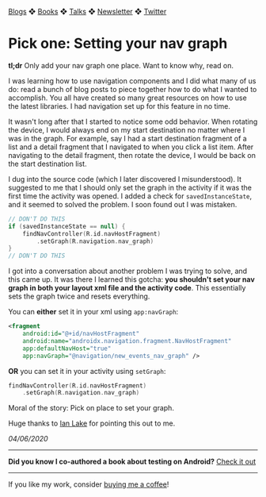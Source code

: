 [Blogs](../../blogs.md) ❖ [Books](../../books.md) ❖ [Talks](../../talks.md) ❖ [Newsletter](https://tinyletter.com/vgonda) ❖ [Twitter](https://twitter.com/TTGonda)

# Pick one: Setting your nav graph

**tl;dr** Only add your nav graph one place. Want to know why, read on.

I was learning how to use navigation components and I did what many of us do: read a bunch of blog posts to piece together how to do what I wanted to accomplish. You all have created so many great resources on how to use the latest libraries. I had navigation set up for this feature in no time.

It wasn't long after that I started to notice some odd behavior. When rotating the device, I would always end on my start destination no matter where I was in the graph. For example, say I had a start destination fragment of a list and a detail fragment that I navigated to when you click a list item. After navigating to the detail fragment, then rotate the device, I would be back on the start destination list.

I dug into the source code (which I later discovered I misunderstood). It suggested to me that I should only set the graph in the activity if it was the first time the activity was opened. I added a check for `savedInstanceState`, and it seemed to solved the problem. I soon found out I was mistaken.

```kotlin
// DON'T DO THIS
if (savedInstanceState == null) {
    findNavController(R.id.navHostFragment)
        .setGraph(R.navigation.nav_graph)
}
// DON'T DO THIS
```

I got into a conversation about another problem I was trying to solve, and this came up. It was there I learned this gotcha: **you shouldn't set your nav graph in both your layout xml file and the activity code**. This essentially sets the graph twice and resets everything.

You can **either** set it in your xml using `app:navGraph`:

```xml
<fragment
    android:id="@+id/navHostFragment"
    android:name="androidx.navigation.fragment.NavHostFragment"
    app:defaultNavHost="true"
    app:navGraph="@navigation/new_events_nav_graph" />
```

**OR** you can set it in your activity using `setGraph`:

```kotlin
findNavController(R.id.navHostFragment)
    .setGraph(R.navigation.nav_graph)
```

Moral of the story: Pick on place to set your graph.

Huge thanks to [Ian Lake](https://twitter.com/ianhlake) for pointing this out to me.

_04/06/2020_

-----

**Did you know I co-authored a book about testing on Android?** [Check it out](../../books.md)

---

If you like my work, consider [buying me a coffee](https://www.buymeacoffee.com/96JjLEW)!
